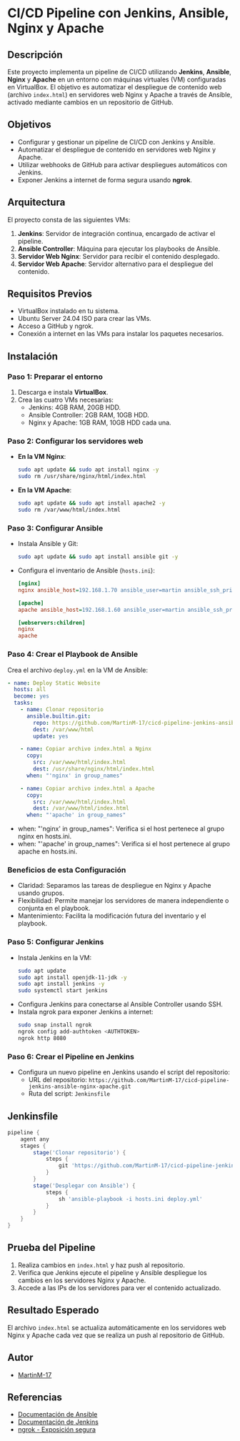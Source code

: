 # CI/CD Pipeline con Jenkins, Ansible, Nginx y Apache

## Descripción
Este proyecto implementa un pipeline de CI/CD utilizando **Jenkins**, **Ansible**, **Nginx** y **Apache** en un entorno con máquinas virtuales (VM) configuradas en VirtualBox. El objetivo es automatizar el despliegue de contenido web (archivo `index.html`) en servidores web Nginx y Apache a través de Ansible, activado mediante cambios en un repositorio de GitHub.

## Objetivos
- Configurar y gestionar un pipeline de CI/CD con Jenkins y Ansible.
- Automatizar el despliegue de contenido en servidores web Nginx y Apache.
- Utilizar webhooks de GitHub para activar despliegues automáticos con Jenkins.
- Exponer Jenkins a internet de forma segura usando **ngrok**.

## Arquitectura
El proyecto consta de las siguientes VMs:
1. **Jenkins**: Servidor de integración continua, encargado de activar el pipeline.
2. **Ansible Controller**: Máquina para ejecutar los playbooks de Ansible.
3. **Servidor Web Nginx**: Servidor para recibir el contenido desplegado.
4. **Servidor Web Apache**: Servidor alternativo para el despliegue del contenido.

## Requisitos Previos
- VirtualBox instalado en tu sistema.
- Ubuntu Server 24.04 ISO para crear las VMs.
- Acceso a GitHub y ngrok.
- Conexión a internet en las VMs para instalar los paquetes necesarios.

## Instalación
### Paso 1: Preparar el entorno
1. Descarga e instala **VirtualBox**.
2. Crea las cuatro VMs necesarias:
   - Jenkins: 4GB RAM, 20GB HDD.
   - Ansible Controller: 2GB RAM, 10GB HDD.
   - Nginx y Apache: 1GB RAM, 10GB HDD cada una.

### Paso 2: Configurar los servidores web
- **En la VM Nginx**:
  ```bash
  sudo apt update && sudo apt install nginx -y
  sudo rm /usr/share/nginx/html/index.html
  ```
- **En la VM Apache**:
  ```bash
  sudo apt update && sudo apt install apache2 -y
  sudo rm /var/www/html/index.html
  ```

### Paso 3: Configurar Ansible
- Instala Ansible y Git:
  ```bash
  sudo apt update && sudo apt install ansible git -y
  ```
- Configura el inventario de Ansible (`hosts.ini`):
  ```ini
  [nginx]
  nginx ansible_host=192.168.1.70 ansible_user=martin ansible_ssh_private_key_file=~/.ssh/id_rsa

  [apache]
  apache ansible_host=192.168.1.60 ansible_user=martin ansible_ssh_private_key_file=~/.ssh/id_rsa

  [webservers:children]
  nginx
  apache
  ```

### Paso 4: Crear el Playbook de Ansible
Crea el archivo `deploy.yml` en la VM de Ansible:
```yaml
- name: Deploy Static Website
  hosts: all
  become: yes
  tasks:
    - name: Clonar repositorio
      ansible.builtin.git:
        repo: https://github.com/MartinM-17/cicd-pipeline-jenkins-ansible-nginx-apache.git
        dest: /var/www/html
        update: yes

    - name: Copiar archivo index.html a Nginx
      copy:
        src: /var/www/html/index.html
        dest: /usr/share/nginx/html/index.html
      when: "'nginx' in group_names"

    - name: Copiar archivo index.html a Apache
      copy:
        src: /var/www/html/index.html
        dest: /var/www/html/index.html
      when: "'apache' in group_names"
```
- when: "'nginx' in group_names": Verifica si el host pertenece al grupo nginx en hosts.ini.
- when: "'apache' in group_names": Verifica si el host pertenece al grupo apache en hosts.ini.

### Beneficios de esta Configuración
- Claridad: Separamos las tareas de despliegue en Nginx y Apache usando grupos.
- Flexibilidad: Permite manejar los servidores de manera independiente o conjunta en el playbook.
- Mantenimiento: Facilita la modificación futura del inventario y el playbook.

### Paso 5: Configurar Jenkins
- Instala Jenkins en la VM:
  ```bash
  sudo apt update
  sudo apt install openjdk-11-jdk -y
  sudo apt install jenkins -y
  sudo systemctl start jenkins
  ```
- Configura Jenkins para conectarse al Ansible Controller usando SSH.
- Instala ngrok para exponer Jenkins a internet:
  ```bash
  sudo snap install ngrok
  ngrok config add-authtoken <AUTHTOKEN>
  ngrok http 8080
  ```

### Paso 6: Crear el Pipeline en Jenkins
- Configura un nuevo pipeline en Jenkins usando el script del repositorio:
  - URL del repositorio: `https://github.com/MartinM-17/cicd-pipeline-jenkins-ansible-nginx-apache.git`
  - Ruta del script: `Jenkinsfile`

## Jenkinsfile
```groovy
pipeline {
    agent any
    stages {
        stage('Clonar repositorio') {
            steps {
                git 'https://github.com/MartinM-17/cicd-pipeline-jenkins-ansible-nginx-apache.git'
            }
        }
        stage('Desplegar con Ansible') {
            steps {
                sh 'ansible-playbook -i hosts.ini deploy.yml'
            }
        }
    }
}
```

## Prueba del Pipeline
1. Realiza cambios en `index.html` y haz push al repositorio.
2. Verifica que Jenkins ejecute el pipeline y Ansible despliegue los cambios en los servidores Nginx y Apache.
3. Accede a las IPs de los servidores para ver el contenido actualizado.

## Resultado Esperado
El archivo `index.html` se actualiza automáticamente en los servidores web Nginx y Apache cada vez que se realiza un push al repositorio de GitHub.

## Autor
- [MartinM-17](https://github.com/MartinM-17)

## Referencias
- [Documentación de Ansible](https://docs.ansible.com/)
- [Documentación de Jenkins](https://www.jenkins.io/doc/)
- [ngrok - Exposición segura](https://ngrok.com/)
